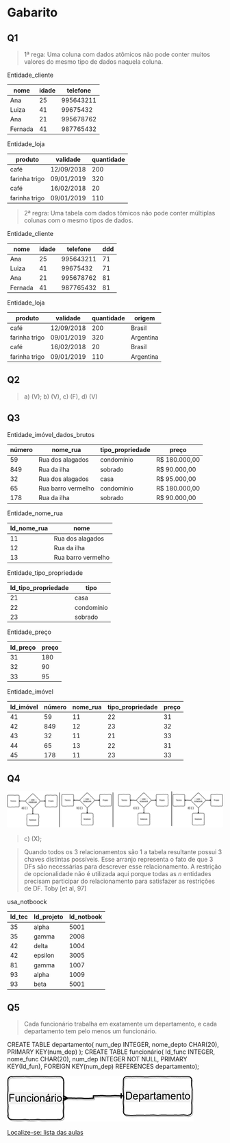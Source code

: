 # Gabarito

## Q1

> 1ª rega: Uma coluna com dados atômicos não pode conter muitos valores do mesmo tipo de dados naquela coluna.

Entidade_cliente

|nome|idade|telefone|
|-------|------|---------|
|Ana|25|995643211|
|Luiza|41|99675432|
|Ana|21|995678762|
|Fernada|41|987765432|

Entidade_loja

|produto|validade|quantidade|
|-------|------|---------|
|café|12/09/2018|200|
|farinha trigo|09/01/2019|320|
|café|16/02/2018|20|
|farinha trigo|09/01/2019|110|

> 2ª regra: Uma tabela com dados tômicos não pode conter múltiplas colunas com o mesmo tipos de dados.

Entidade_cliente

|nome|idade|telefone|ddd|
|-------|------|---------|-----|
|Ana|25|995643211|71|
|Luiza|41|99675432|71|
|Ana|21|995678762|81|
|Fernada|41|987765432|81|

Entidade_loja

|produto|validade|quantidade|origem|
|-------|------|---------|--------|
|café|12/09/2018|200|Brasil|
|farinha trigo|09/01/2019|320|Argentina|
|café|16/02/2018|20|Brasil|
|farinha trigo|09/01/2019|110|Argentina|

## Q2

> a) (V); b) (V), c) (F), d) (V)

## Q3

Entidade_imóvel_dados_brutos

|número|nome_rua|tipo_propriedade|preço|
|------|---------|---------|---------|
|59|Rua dos alagados|condomínio|R$ 180.000,00|
|849|Rua da ilha|sobrado|R$ 90.000,00|
|32|Rua dos alagados|casa|R$ 95.000,00|
|65|Rua barro vermelho|condomínio|R$ 180.000,00|
|178|Rua da ilha|sobrado|R$ 90.000,00|

Entidade_nome_rua

|Id_nome_rua|nome|
|-------|------|
|11|Rua dos alagados|
|12|Rua da ilha|
|13|Rua barro vermelho|

Entidade_tipo_propriedade

|Id_tipo_propriedade|tipo|
|-------|------|
|21|casa|
|22|condomínio|
|23|sobrado|

Entidade_preço

|Id_preço|preço|
|-------|------|
|31|180|
|32|90|
|33|95|

Entidade_imóvel

|Id_imóvel|número|nome_rua|tipo_propriedade|preço|
|-------|------|---------|---------|---------|
|41|59|11|22|31|
|42|849|12|23|32|
|43|32|11|21|33|
|44|65|13|22|31|
|45|178|11|23|33|

## Q4

![Resposta_q4](img/q4p2.png "Resposta q4 da av2")

> c) (X);  

> Quando todos os 3 relacionamentos são 1 a tabela resultante possui 3 chaves distintas possíveis.  Esse arranjo representa o fato de que 3 DFs são necessárias para descrever esse relacionamento. A restrição de opcionalidade não é utilizada aqui porque  todas as *n* entidades precisam participar do relacionamento para satisfazer as restrições de DF. Toby [et al, 97]


usa_notboock

|Id_tec|Id_projeto|Id_notbook|
|-------|------|---------|
|35|alpha|5001|
|35|gamma|2008|
|42|delta|1004|
|42|epsilon|3005|
|81|gamma|1007|
|93|alpha|1009|
|93|beta|5001|

 
## Q5

> Cada funcionário trabalha em exatamente um departamento, e cada departamento tem pelo  menos um funcionário.

CREATE TABLE departamento(
    num_dep INTEGER,
    nome_depto CHAR(20),
    PRIMARY KEY(num_dep)
    );
CREATE TABLE funcionário(
    Id_func INTEGER,
    nome_func CHAR(20),
    num_dep INTEGER NOT NULL,
    PRIMARY KEY(Id_fun),
    FOREIGN KEY(num_dep) REFERENCES departamento);

![Resposta_q5](img/q5p2.png "Resposta q5 da av2")

[Localize-se: lista das aulas](https://github.com/tmenegaz/db_dendezeiros/blob/master/assunto/lista.md#lista-de-aulas)